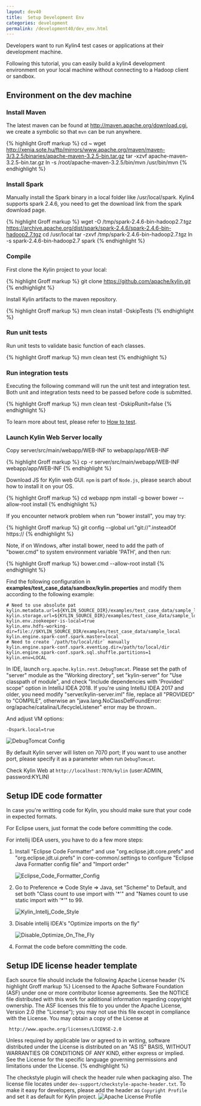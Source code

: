 ```yaml
---
layout: dev40
title:  Setup Development Env
categories: development
permalink: /development40/dev_env.html
---
```


Developers want to run Kylin4 test cases or applications at their development machine. 

Following this tutorial, you can easily build a kylin4 development environment on your local machine without connecting to a Hadoop client or sandbox.

## Environment on the dev machine


### Install Maven

The latest maven can be found at <http://maven.apache.org/download.cgi>, we create a symbolic so that `mvn` can be run anywhere.

{% highlight Groff markup %}
cd ~
wget http://xenia.sote.hu/ftp/mirrors/www.apache.org/maven/maven-3/3.2.5/binaries/apache-maven-3.2.5-bin.tar.gz
tar -xzvf apache-maven-3.2.5-bin.tar.gz
ln -s /root/apache-maven-3.2.5/bin/mvn /usr/bin/mvn
{% endhighlight %}

### Install Spark

Manually install the Spark binary in a local folder like /usr/local/spark. Kylin4 supports spark 2.4.6, you need to get the download link from the spark download page.

{% highlight Groff markup %}
wget -O /tmp/spark-2.4.6-bin-hadoop2.7.tgz https://archive.apache.org/dist/spark/spark-2.4.6/spark-2.4.6-bin-hadoop2.7.tgz
cd /usr/local
tar -zxvf /tmp/spark-2.4.6-bin-hadoop2.7.tgz
ln -s spark-2.4.6-bin-hadoop2.7 spark
{% endhighlight %}

### Compile

First clone the Kylin project to your local:

{% highlight Groff markup %}
git clone https://github.com/apache/kylin.git
{% endhighlight %}
	
Install Kylin artifacts to the maven repository.

{% highlight Groff markup %}
mvn clean install -DskipTests
{% endhighlight %}

### Run unit tests
Run unit tests to validate basic function of each classes.

{% highlight Groff markup %}
mvn clean test
{% endhighlight %}

### Run integration tests
Executing the following command will run the unit test and integration test. Both unit and integration tests need to be passed before code is submitted.

{% highlight Groff markup %}
mvn clean test -DskipRunIt=false
{% endhighlight %}

To learn more about test, please refer to [How to test](/development40/howto_test.html).

### Launch Kylin Web Server locally

Copy server/src/main/webapp/WEB-INF to webapp/app/WEB-INF 

{% highlight Groff markup %}
cp -r server/src/main/webapp/WEB-INF webapp/app/WEB-INF 
{% endhighlight %}

Download JS for Kylin web GUI. `npm` is part of `Node.js`, please search about how to install it on your OS.

{% highlight Groff markup %}
cd webapp
npm install -g bower
bower --allow-root install
{% endhighlight %}

If you encounter network problem when run "bower install", you may try:

{% highlight Groff markup %}
git config --global url."git://".insteadOf https://
{% endhighlight %}

Note, if on Windows, after install bower, need to add the path of "bower.cmd" to system environment variable 'PATH', and then run:

{% highlight Groff markup %}
bower.cmd --allow-root install
{% endhighlight %}

Find the following configuration in **examples/test_case_data/sandbox/kylin.properties** and modify them according to the following example:

```
# Need to use absolute pat
kylin.metadata.url=${KYLIN_SOURCE_DIR}/examples/test_case_data/sample_local
kylin.storage.url=${KYLIN_SOURCE_DIR}/examples/test_case_data/sample_local
kylin.env.zookeeper-is-local=true
kylin.env.hdfs-working-dir=file://$KYLIN_SOURCE_DIR/examples/test_case_data/sample_local
kylin.engine.spark-conf.spark.master=local
# Need to create `/path/to/local/dir` manually
kylin.engine.spark-conf.spark.eventLog.dir=/path/to/local/dir
kylin.engine.spark-conf.spark.sql.shuffle.partitions=1
kylin.env=LOCAL
```

In IDE, launch `org.apache.kylin.rest.DebugTomcat`. Please set the path of "server" module as the "Working directory", set "kylin-server" for "Use classpath of module", and check "Include dependencies with 'Provided' scope" option in IntelliJ IDEA 2018. If you're using IntelliJ IDEA 2017 and older, you need modify "server/kylin-server.iml" file, replace all "PROVIDED" to "COMPILE", otherwise an "java.lang.NoClassDefFoundError: org/apache/catalina/LifecycleListener" error may be thrown.. 

And adjust VM options:

```
-Dspark.local=true
```

![DebugTomcat Config](/images/develop40/debug_tomcat_config.png)


By default Kylin server will listen on 7070 port; If you want to use another port, please specify it as a parameter when run `DebugTomcat`.

Check Kylin Web at `http://localhost:7070/kylin` (user:ADMIN, password:KYLIN)


## Setup IDE code formatter

In case you're writting code for Kylin, you should make sure that your code in expected formats.

For Eclipse users, just format the code before committing the code.

For intellij IDEA users, you have to do a few more steps:

1. Install "Eclipse Code Formatter" and use "org.eclipse.jdt.core.prefs" and "org.eclipse.jdt.ui.prefs" in core-common/.settings to configure "Eclipse Java Formatter config file" and "Import order"

	![Eclipse_Code_Formatter_Config](/images/develop/eclipse_code_formatter_config.png)

2. Go to Preference => Code Style => Java, set "Scheme" to Default, and set both "Class count to use import with '\*'" and "Names count to use static import with '\*'" to 99.

	![Kylin_Intellj_Code_Style](/images/develop/kylin-intellij-code-style.png)

3. Disable intellij IDEA's "Optimize imports on the fly"

	![Disable_Optimize_On_The_Fly](/images/develop/disable_import_on_the_fly.png)

3. Format the code before committing the code.

## Setup IDE license header template

Each source file should include the following Apache License header
{% highlight Groff markup %}
Licensed to the Apache Software Foundation (ASF) under one
or more contributor license agreements.  See the NOTICE file
distributed with this work for additional information
regarding copyright ownership.  The ASF licenses this file
to you under the Apache License, Version 2.0 (the
"License"); you may not use this file except in compliance
with the License.  You may obtain a copy of the License at

     http://www.apache.org/licenses/LICENSE-2.0

Unless required by applicable law or agreed to in writing, software
distributed under the License is distributed on an "AS IS" BASIS,
WITHOUT WARRANTIES OR CONDITIONS OF ANY KIND, either express or implied.
See the License for the specific language governing permissions and
limitations under the License.
{% endhighlight %}

The checkstyle plugin will check the header rule when packaging also. The license file locates under `dev-support/checkstyle-apache-header.txt`. To make it easy for developers, please add the header as `Copyright Profile` and set it as default for Kylin project.
![Apache License Profile](/images/develop/intellij_apache_license.png)